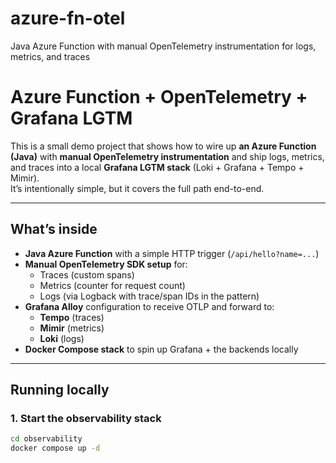 # azure-fn-otel
Java Azure Function with manual OpenTelemetry instrumentation for logs, metrics, and traces

# Azure Function + OpenTelemetry + Grafana LGTM

This is a small demo project that shows how to wire up **an Azure Function (Java)** with **manual OpenTelemetry instrumentation** and ship logs, metrics, and traces into a local **Grafana LGTM stack** (Loki + Grafana + Tempo + Mimir).  
It’s intentionally simple, but it covers the full path end-to-end.

---

## What’s inside

- **Java Azure Function** with a simple HTTP trigger (`/api/hello?name=...`)
- **Manual OpenTelemetry SDK setup** for:
  - Traces (custom spans)
  - Metrics (counter for request count)
  - Logs (via Logback with trace/span IDs in the pattern)
- **Grafana Alloy** configuration to receive OTLP and forward to:
  - **Tempo** (traces)
  - **Mimir** (metrics)
  - **Loki** (logs)
- **Docker Compose stack** to spin up Grafana + the backends locally

---

## Running locally

### 1. Start the observability stack
```bash
cd observability
docker compose up -d
